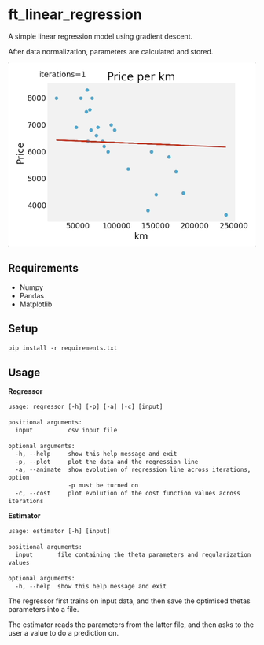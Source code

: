 # ft_linear_regression
A simple linear regression model using gradient descent.

After data normalization, parameters are calculated and stored.

![regression](img/linear_regression_animation.gif)

## Requirements
* Numpy
* Pandas
* Matplotlib

## Setup
`pip install -r requirements.txt`

## Usage
**Regressor**
```
usage: regressor [-h] [-p] [-a] [-c] [input]

positional arguments:
  input          csv input file

optional arguments:
  -h, --help     show this help message and exit
  -p, --plot     plot the data and the regression line
  -a, --animate  show evolution of regression line across iterations, option
                 -p must be turned on
  -c, --cost     plot evolution of the cost function values across iterations 
```

**Estimator**
```
usage: estimator [-h] [input]

positional arguments:
  input       file containing the theta parameters and regularization values

optional arguments:
  -h, --help  show this help message and exit 
```

The regressor first trains on input data, and then save the optimised thetas parameters into a file.

The estimator reads the parameters from the latter file, and then asks to the user a value to do a prediction on.
